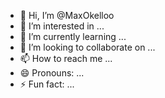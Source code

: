 - 👋 Hi, I’m @MaxOkelloo
- 👀 I’m interested in ...
- 🌱 I’m currently learning ...
- 💞️ I’m looking to collaborate on ...
- 📫 How to reach me ...
- 😄 Pronouns: ...
- ⚡ Fun fact: ...

<!---
MaxOkelloo/MaxOkelloo is a ✨ special ✨ repository because its `README.md` (this file) appears on your GitHub profile.
You can click the Preview link to take a look at your changes.
--->
